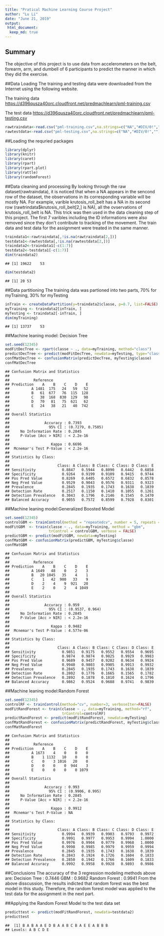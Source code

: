 ```yaml
---
title: "Pratical Machine Learning Course Project"
author: "Lu Li"
date: "June 21, 2019"
output: 
 html_document:
  keep_md: true
---
```




## Summary
The objective of this project is to use data from accelerometers on the belt, forearm, arm, and dumbell of 6 participants to predict the manner in which they did the exercise.


##Data Loading
The training and testing data were downloaded from the Internet using the following website.

The training data
https://d396qusza40orc.cloudfront.net/predmachlearn/pml-training.csv

The test data
https://d396qusza40orc.cloudfront.net/predmachlearn/pml-testing.csv

```r
rawtraindata<-read.csv("pml-training.csv",na.strings=c("NA","#DIV/0!",""))
rawtestdata<-read.csv("pml-testing.csv",na.strings=c("NA","#DIV/0!",""))
```

##Loading the requried packages

```r
library(dplyr)
library(knitr)
library(caret)
library(rpart)
library(rpart.plot)
library(rattle)
library(randomForest)
```
##Data cleaning and processing
By looking through the raw dataset(rawtraindata), it is noticed that when a NA appears in the sencond row of the dataset, the observations in its corresponding variable will be mostly NA. For example, varible krutosis_roll_belt has a NA in its second row (rawtrindata$krutosis_roll_belt[2,] is NA), all the ovservations of krutosis_roll_belt is NA. This trick was then used in the data cleaning step of this project. The first 7 varibles including the ID informations were also removed since they don't contribute to tracking of the movement. The train data and test data for the assignment were treated in the same manner.


```r
traindata1<-rawtraindata[,!is.na(rawtraindata[2,])]
testdata1<-rawtestdata[,!is.na(rawtestdata[2,])]
traindata2<-traindata1[-c(1:7)]
testdata2<-testdata1[-c(1:7)]
dim(traindata2)
```

```
## [1] 19622    53
```

```r
dim(testdata2)
```

```
## [1] 20 53
```
##Data partitioning
The training data was partioned into two parts, 70% for myTraining, 30% for myTesting

```r
inTrain <- createDataPartition(y=traindata2$classe, p=0.7, list=FALSE)
myTraining <- traindata2[inTrain, ]
myTesting <- traindata2[-inTrain, ]
dim(myTraining)
```

```
## [1] 13737    53
```
##Machine leaning model: Decision Tree

```r
set.seed(12345)
modFitDecTree <- rpart(classe ~ ., data=myTraining, method="class")
predictDecTree <- predict(modFitDecTree, newdata=myTesting, type="class")
confMatDecTree <- confusionMatrix(predictDecTree, myTesting$classe)
confMatDecTree
```

```
## Confusion Matrix and Statistics
## 
##           Reference
## Prediction    A    B    C    D    E
##          A 1481  175   24   59   52
##          B   61  677   76  115  128
##          C   38  168  830  129   98
##          D   70   81   75  621   62
##          E   24   38   21   40  742
## 
## Overall Statistics
##                                           
##                Accuracy : 0.7393          
##                  95% CI : (0.7279, 0.7505)
##     No Information Rate : 0.2845          
##     P-Value [Acc > NIR] : < 2.2e-16       
##                                           
##                   Kappa : 0.6696          
##  Mcnemar's Test P-Value : < 2.2e-16       
## 
## Statistics by Class:
## 
##                      Class: A Class: B Class: C Class: D Class: E
## Sensitivity            0.8847   0.5944   0.8090   0.6442   0.6858
## Specificity            0.9264   0.9199   0.9109   0.9415   0.9744
## Pos Pred Value         0.8269   0.6405   0.6572   0.6832   0.8578
## Neg Pred Value         0.9529   0.9043   0.9576   0.9311   0.9323
## Prevalence             0.2845   0.1935   0.1743   0.1638   0.1839
## Detection Rate         0.2517   0.1150   0.1410   0.1055   0.1261
## Detection Prevalence   0.3043   0.1796   0.2146   0.1545   0.1470
## Balanced Accuracy      0.9055   0.7572   0.8599   0.7928   0.8301
```
##Machine leaning model:Generalized Boosted Model

```r
set.seed(12345)
controlGBM <- trainControl(method = "repeatedcv", number = 5, repeats = 1)
modFitGBM  <- train(classe ~ ., data=myTraining, method = "gbm",
                    trControl = controlGBM, verbose = FALSE)
predictGBM <- predict(modFitGBM, newdata=myTesting)
confMatGBM <- confusionMatrix(predictGBM, myTesting$classe)
confMatGBM
```

```
## Confusion Matrix and Statistics
## 
##           Reference
## Prediction    A    B    C    D    E
##          A 1649   48    0    2    3
##          B   20 1045   35    4    1
##          C    1   42  980   33    9
##          D    2    4    9  921   20
##          E    2    0    2    4 1049
## 
## Overall Statistics
##                                          
##                Accuracy : 0.959          
##                  95% CI : (0.9537, 0.964)
##     No Information Rate : 0.2845         
##     P-Value [Acc > NIR] : < 2.2e-16      
##                                          
##                   Kappa : 0.9482         
##  Mcnemar's Test P-Value : 4.577e-06      
## 
## Statistics by Class:
## 
##                      Class: A Class: B Class: C Class: D Class: E
## Sensitivity            0.9851   0.9175   0.9552   0.9554   0.9695
## Specificity            0.9874   0.9874   0.9825   0.9929   0.9983
## Pos Pred Value         0.9689   0.9457   0.9202   0.9634   0.9924
## Neg Pred Value         0.9940   0.9803   0.9905   0.9913   0.9932
## Prevalence             0.2845   0.1935   0.1743   0.1638   0.1839
## Detection Rate         0.2802   0.1776   0.1665   0.1565   0.1782
## Detection Prevalence   0.2892   0.1878   0.1810   0.1624   0.1796
## Balanced Accuracy      0.9862   0.9524   0.9688   0.9741   0.9839
```
##Machine leaning model:Random Forest

```r
set.seed(12345)
controlRF <- trainControl(method="cv", number=3, verboseIter=FALSE)
modFitRandForest <- train(classe ~ ., data=myTraining, method="rf",
                          trControl=controlRF)
predictRandForest <- predict(modFitRandForest, newdata=myTesting)
confMatRandForest <- confusionMatrix(predictRandForest, myTesting$classe)
confMatRandForest
```

```
## Confusion Matrix and Statistics
## 
##           Reference
## Prediction    A    B    C    D    E
##          A 1673    4    0    0    0
##          B    1 1132   10    0    0
##          C    0    3 1016   20    0
##          D    0    0    0  944    3
##          E    0    0    0    0 1079
## 
## Overall Statistics
##                                          
##                Accuracy : 0.993          
##                  95% CI : (0.9906, 0.995)
##     No Information Rate : 0.2845         
##     P-Value [Acc > NIR] : < 2.2e-16      
##                                          
##                   Kappa : 0.9912         
##  Mcnemar's Test P-Value : NA             
## 
## Statistics by Class:
## 
##                      Class: A Class: B Class: C Class: D Class: E
## Sensitivity            0.9994   0.9939   0.9903   0.9793   0.9972
## Specificity            0.9991   0.9977   0.9953   0.9994   1.0000
## Pos Pred Value         0.9976   0.9904   0.9779   0.9968   1.0000
## Neg Pred Value         0.9998   0.9985   0.9979   0.9959   0.9994
## Prevalence             0.2845   0.1935   0.1743   0.1638   0.1839
## Detection Rate         0.2843   0.1924   0.1726   0.1604   0.1833
## Detection Prevalence   0.2850   0.1942   0.1766   0.1609   0.1833
## Balanced Accuracy      0.9992   0.9958   0.9928   0.9893   0.9986
```
##Conclusions
The accuracy of the 3 regression modeling methods above are:
Decision Tree : 0.7446
GBM : 0.9682
Random Forest : 0.9941
From the above disscussion, the results indicted that random forest was the best model in this study. Therefore, the random forest model was applied to the test data for the assignment in the next part.

##Applying the Random Forest Model to the test data set

```r
predicttest <- predict(modFitRandForest, newdata=testdata2)
predicttest
```

```
##  [1] B A B A A E D B A A B C B A E E A B B B
## Levels: A B C D E
```

